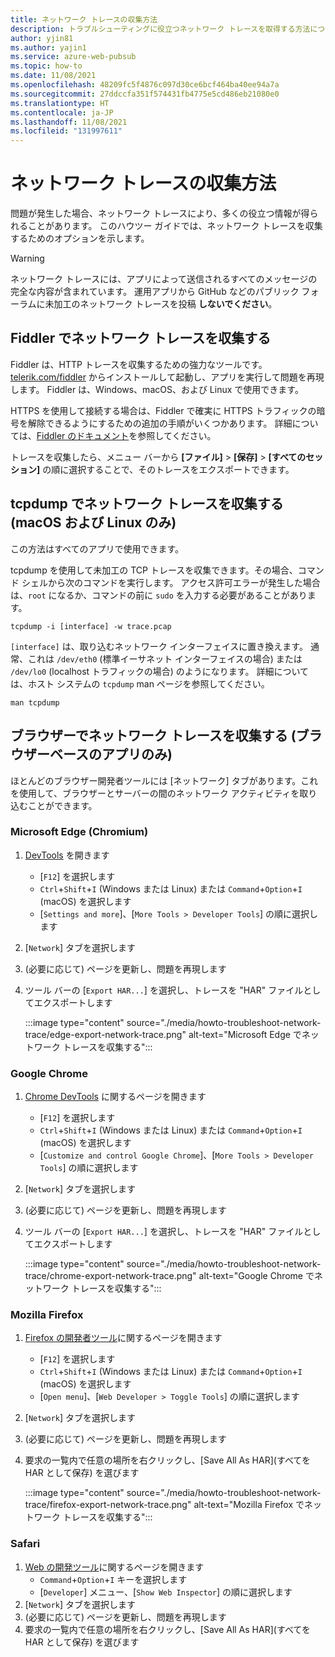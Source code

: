 ```yaml
---
title: ネットワーク トレースの収集方法
description: トラブルシューティングに役立つネットワーク トレースを取得する方法について学習する
author: yjin81
ms.author: yajin1
ms.service: azure-web-pubsub
ms.topic: how-to
ms.date: 11/08/2021
ms.openlocfilehash: 48209fc5f4876c097d30ce6bcf464ba40ee94a7a
ms.sourcegitcommit: 27ddccfa351f574431fb4775e5cd486eb21080e0
ms.translationtype: HT
ms.contentlocale: ja-JP
ms.lasthandoff: 11/08/2021
ms.locfileid: "131997611"
---
```

# <a name="how-to-collect-a-network-trace"></a>ネットワーク トレースの収集方法

問題が発生した場合、ネットワーク トレースにより、多くの役立つ情報が得られることがあります。 このハウツー ガイドでは、ネットワーク トレースを収集するためのオプションを示します。

> [!WARNING]
> ネットワーク トレースには、アプリによって送信されるすべてのメッセージの完全な内容が含まれています。 運用アプリから GitHub などのパブリック フォーラムに未加工のネットワーク トレースを投稿 **しないでください**。

## <a name="collect-a-network-trace-with-fiddler"></a>Fiddler でネットワーク トレースを収集する

Fiddler は、HTTP トレースを収集するための強力なツールです。 [telerik.com/fiddler](https://www.telerik.com/fiddler) からインストールして起動し、アプリを実行して問題を再現します。 Fiddler は、Windows、macOS、および Linux で使用できます。 

HTTPS を使用して接続する場合は、Fiddler で確実に HTTPS トラフィックの暗号を解除できるようにするための追加の手順がいくつかあります。 詳細については、[Fiddler のドキュメント](https://docs.telerik.com/fiddler/Configure-Fiddler/Tasks/DecryptHTTPS)を参照してください。

トレースを収集したら、メニュー バーから **[ファイル]**  >  **[保存]**  >  **[すべてのセッション]** の順に選択することで、そのトレースをエクスポートできます。

## <a name="collect-a-network-trace-with-tcpdump-macos-and-linux-only"></a>tcpdump でネットワーク トレースを収集する (macOS および Linux のみ)

この方法はすべてのアプリで使用できます。

tcpdump を使用して未加工の TCP トレースを収集できます。その場合、コマンド シェルから次のコマンドを実行します。 アクセス許可エラーが発生した場合は、`root` になるか、コマンドの前に `sudo` を入力する必要があることがあります。

```console
tcpdump -i [interface] -w trace.pcap
```

`[interface]` は、取り込むネットワーク インターフェイスに置き換えます。 通常、これは `/dev/eth0` (標準イーサネット インターフェイスの場合) または `/dev/lo0` (localhost トラフィックの場合) のようになります。 詳細については、ホスト システムの `tcpdump` man ページを参照してください。

```console
man tcpdump
```

## <a name="collect-a-network-trace-in-the-browser-browser-based-apps-only"></a>ブラウザーでネットワーク トレースを収集する (ブラウザーベースのアプリのみ)

ほとんどのブラウザー開発者ツールには [ネットワーク] タブがあります。これを使用して、ブラウザーとサーバーの間のネットワーク アクティビティを取り込むことができます。 

### <a name="microsoft-edge-chromium"></a>Microsoft Edge (Chromium)

1. [DevTools](/microsoft-edge/devtools-guide-chromium/) を開きます
    * [`F12`] を選択します 
    * `Ctrl`+`Shift`+`I` \(Windows または Linux\) または `Command`+`Option`+`I` \(macOS\) を選択します
    * [`Settings and more`]、[`More Tools > Developer Tools`] の順に選択します  
1. [`Network`] タブを選択します
1. (必要に応じて) ページを更新し、問題を再現します
1. ツール バーの [`Export HAR...`] を選択し、トレースを "HAR" ファイルとしてエクスポートします

    :::image type="content" source="./media/howto-troubleshoot-network-trace/edge-export-network-trace.png" alt-text="Microsoft Edge でネットワーク トレースを収集する":::

### <a name="google-chrome"></a>Google Chrome

1. [Chrome DevTools](https://developers.google.com/web/tools/chrome-devtools) に関するページを開きます
    * [`F12`] を選択します 
    * `Ctrl`+`Shift`+`I` \(Windows または Linux\) または `Command`+`Option`+`I` \(macOS\) を選択します  
    * [`Customize and control Google Chrome`]、[`More Tools > Developer Tools`] の順に選択します
1. [`Network`] タブを選択します
1. (必要に応じて) ページを更新し、問題を再現します
1. ツール バーの [`Export HAR...`] を選択し、トレースを "HAR" ファイルとしてエクスポートします

    :::image type="content" source="./media/howto-troubleshoot-network-trace/chrome-export-network-trace.png" alt-text="Google Chrome でネットワーク トレースを収集する":::

### <a name="mozilla-firefox"></a>Mozilla Firefox

1. [Firefox の開発者ツール](https://developer.mozilla.org/en-US/docs/Tools)に関するページを開きます
    * [`F12`] を選択します
    * `Ctrl`+`Shift`+`I` \(Windows または Linux\) または `Command`+`Option`+`I` \(macOS\) を選択します 
    * [`Open menu`]、[`Web Developer > Toggle Tools`] の順に選択します
1. [`Network`] タブを選択します
1. (必要に応じて) ページを更新し、問題を再現します
1. 要求の一覧内で任意の場所を右クリックし、[Save All As HAR]\(すべてを HAR として保存\) を選びます

    :::image type="content" source="./media/howto-troubleshoot-network-trace/firefox-export-network-trace.png" alt-text="Mozilla Firefox でネットワーク トレースを収集する":::

### <a name="safari"></a>Safari

1. [Web の開発ツール](https://developer.apple.com/safari/tools/)に関するページを開きます
    * `Command`+`Option`+`I` キーを選択します
    * [`Developer`] メニュー、[`Show Web Inspector`] の順に選択します 
1. [`Network`] タブを選択します
1. (必要に応じて) ページを更新し、問題を再現します
1. 要求の一覧内で任意の場所を右クリックし、[Save All As HAR]\(すべてを HAR として保存\) を選びます